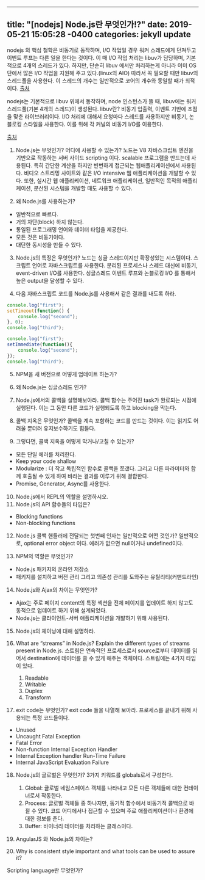 
---
title: "[nodejs] Node.js란 무엇인가!?"
date: 2019-05-21 15:05:28 -0400
categories: jekyll update
---
nodejs 의 핵심 철학은 비동기로 동작하며, I/O 작업일 경우 워커 스레드에게 던져두고 이벤트 루프는 다른 일을 한다는 것이다.
이 때 I/O 작업 처리는 libuv가 담당하며, 기본적으로 4개의 스레드가 있다.
하지만, 단순히 libuv 에서만 처리하는게 아니라 이미 OS 단에서 많은 I/O 작업을 지원해 주고 있다.(linux의 AIO) 
따라서 꼭 필요할 때만 libuv의 스레드풀을 사용한다.
이 스레드의 개수는 일반적으로 코어의 개수와 동일할 때가 최적이다.
[출처](https://sjh836.tistory.com/99)

nodejs는 기본적으로 libuv 위에서 동작하며, node 인스턴스가 뜰 때, libuv에는 워커 스레드풀(기본 4개의 스레드)이 생성된다.
    libuv란? 비동기 입출력, 이벤트 기반에 초점을 맞춘 라이브러리이다. I/O 처리에 대해서 요청마다 스레드를 사용하지만 비동기, 논블로킹 스타일을 사용한다. 이를 위해 각 커널의 비동기 I/O를 이용한다.


[출처](https://www.simplilearn.com/node-js-interview-questions-and-answers-article)
1. Node.js는 무엇인가? 어디에 사용할 수 있는가?
노드는 V8 자바스크립트 엔진을 기반으로 작동하는 서버 사이드 scripting 이다.
scalable 프로그램을 만드는데 사용된다. 특히 간단한 계산을 하지만 빈번하게 접근되는 웹애플리케이션에서 사용된다.
비디오 스트리밍 사이트와 같은 I/O intensive 웹 애플리케이션을 개발할 수 있다.
또한, 실시간 웹 애플리케이션, 네트워크 애플리케이션, 일반적인 목적의 애플리케이션, 분산된 시스템을 개발할 때도 사용할 수 있다.

2. 왜 Node.js를 사용하는가?
- 일반적으로 빠르다.
- 거의 차단(block) 하지 않는다.
- 통일된 프로그래밍 언어와 데이터 타입을 제공한다.
- 모든 것은 비동기이다.
- 대단한 동시성을 만들 수 있다.

3. Node.js의 특징은 무엇인가?
노드는 싱글 스레드이지만 확장성있는 시스템이다. 스크립트 언어로 자바스크립트를 사용한다.
분리된 프로세스나 스레드 대신에 비동기, event-driven I/O를 사용한다.
싱글스레드 이벤트 루프와 논블로킹 I/O 를 통해서 높은 output을 달성할 수 있다.

4. 다음 자바스크립트 코드를 Node.js를 사용해서 같은 결과를 내도록 하라.

``` javascript
console.log("first");
setTimeout(function() {
    console.log("second");
}, 0);
console.log("third");
```

``` javascript
console.log("first");
setImmediate(function(){
    console.log("second");
});
console.log("third");
```

5. NPM을 새 버전으로 어떻게 업데이트 하는가?
6. 왜 Node.js는 싱글스레드 인가?
7. Node.js에서의 콜백을 설명해보아라.
콜백 함수는 주어진 task가 완료되는 시점에 실행된다. 이는 그 동안 다른 코드가 실행되도록 하고 blocking을 막는다.

8. 콜백 지옥은 무엇인가?
콜백을 계속 포함하는 코드를 만드는 것이다. 이는 읽기도 어려울 뿐더러 유지보수하기도 힘들다.

9. 그렇다면, 콜백 지옥을 어떻게 막거나/고칠 수 있는가?
- 모든 단일 에러를 처리한다.
- Keep your code shallow
- Modularize : 더 작고 독립적인 함수로 콜백을 쪼갠다. 그리고 다른 파라미터와 함께 호출될 수 있게 하여 바라는 결과를 이루기 위해 결합한다.
- Promise, Generator, Async를 사용한다.

10. Node.js에서 REPL의 역할을 설명하시오.
11. Node.js의 API 함수들의 타입은?
- Blocking functions
- Non-blocking functions

12. Node.js 콜백 핸들러에 전달되는 첫번째 인자는 일반적으로 어떤 것인가?
일반적으로, optional error object 이다. 에러가 없으면 null이거나 undefined이다.

13. NPM의 역할은 무엇인가?
- Node.js 패키지의 온라인 저장소
- 패키지를 설치하고 버전 관리 그리고 의존성 관리를 도와주는 유틸리티(커맨드라인)

14. Node.js와 Ajax의 차이는 무엇인가?
- Ajax는 주로 페이지 content의 특정 섹션을 전체 페이지를 업데이트 하지 않고도 동적으로 업데이트 하기 위해 설계되었다.
- Node.js는 클라이언트-서버 애플리케이션을 개발하기 위해 사용된다.

15. Node.js의 체이닝에 대해 설명하라.


16. What are “streams” in Node.js? Explain the different types of streams present in Node.js.
스트림은 연속적인 프로세스로서 source로부터 데이터를 읽어서 destination에 데이터를 쓸 수 있게 해주는 객체이다.
스트림에는 4가지 타입이 있다.
    1. Readable
    2. Writable
    3. Duplex
    4. Transform

17. exit code는 무엇인가? exit code 들을 나열해 보아라.
프로세스를 끝내기 위해 사용되는 특정 코드들이다.
- Unused
- Uncaught Fatal Exception
- Fatal Error
- Non-function Internal Exception Handler
- Internal Exception handler Run-Time Failure
- Internal JavaScript Evaluation Failure

18. Node.js의 글로벌은 무엇인가?
3가지 키워드를 globals로서 구성한다.
    1. Global: 글로벌 네임스페이스 객체를 나타내고 모든 다른 <global> 객체들에 대한 컨테이너로서 작동한다.
    2. Process: 글로벌 객체들 중 하나지만, 동기적 함수에서 비동기적 콜백으로 바뀔 수 있다. 코드 어디에서나 접근할 수 있으며 주로 애플리케이션이나 환경에 대한 정보를 준다.
    3. Buffer: 바이너리 데이터를 처리하는 클래스이다.

19. AngularJS 와 Node.js의 차이는?
20. Why is consistent style important and what tools can be used to assure it?


Scripting language란 무엇인가?
